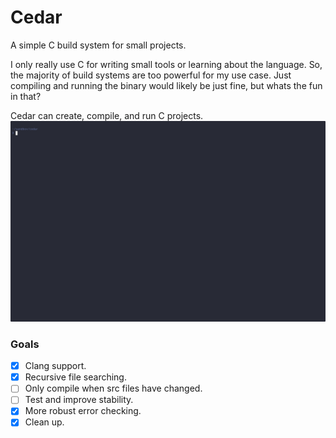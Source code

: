# Cedar
A simple C build system for small projects.

I only really use C for writing small tools or learning about the language.
So, the majority of build systems are too powerful for my use case. Just compiling and
running the binary would likely be just fine, but whats the fun in that?

Cedar can create, compile, and run C projects.
![Example of usage.](https://github.com/jude-peel/cedar/blob/4e23e52bc40e7984f21771b450c063ca0df546b1/usage/usage.gif)

### Goals

- [x] Clang support.
- [x] Recursive file searching.
- [ ] Only compile when src files have changed.
- [ ] Test and improve stability.
- [x] More robust error checking.
- [x] Clean up.
